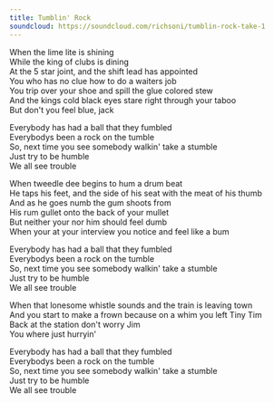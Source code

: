 ```yaml
---
title: Tumblin' Rock
soundcloud: https://soundcloud.com/richsoni/tumblin-rock-take-1
---
```


When the lime lite is shining  
While the king of clubs is dining  
At the 5 star joint, and the shift lead has appointed  
You who has no clue how to do a waiters job  
You trip over your shoe and spill the glue colored stew  
And the kings cold black eyes stare right through your taboo  
But don't you feel blue, jack  

Everybody has had a ball that they fumbled  
Everybodys been a rock on the tumble  
So, next time you see somebody walkin' take a stumble  
Just try to be humble  
We all see trouble  

When tweedle dee begins to hum a drum beat  
He taps his feet, and the side of his seat with the meat of his thumb  
And as he goes numb the gum shoots from  
His rum gullet onto the back of your mullet  
But neither your nor him should feel dumb  
When your at your interview you notice and feel like a bum  

Everybody has had a ball that they fumbled  
Everybodys been a rock on the tumble  
So, next time you see somebody walkin' take a stumble  
Just try to be humble  
We all see trouble  

When that lonesome whistle sounds and the train is leaving town  
And you start to make a frown because on a whim you left Tiny Tim  
Back at the station don't worry Jim  
You where just hurryin'  

Everybody has had a ball that they fumbled  
Everybodys been a rock on the tumble  
So, next time you see somebody walkin' take a stumble  
Just try to be humble  
We all see trouble  

